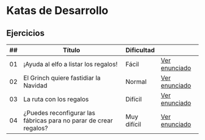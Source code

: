 # Katas de Desarrollo

## Ejercicios

| ##  | Título                                                            | Dificultad  |                                     |
| --  | ----------------------------------------------------------------- | ----------- | ----------------------------------- |
| 01  | ¡Ayuda al elfo a listar los regalos!                              | Fácil       | [Ver enunciado](./enunciados/01.md) |
| 02  | El Grinch quiere fastidiar la Navidad                             | Normal      | [Ver enunciado](./enunciados/02.md) |
| 03  | La ruta con los regalos                                           | Difícil     | [Ver enunciado](./enunciados/03.md) |
| 04  | ¿Puedes reconfigurar las fábricas para no parar de crear regalos? | Muy difícil | [Ver enunciado](./enunciados/04.md) |
